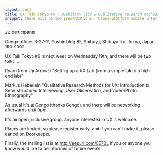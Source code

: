 ```yaml
---
layout: post
title: UX Talk Tokyo #6 - Usability labs & Qualitative research methods
snippet: There will be two presentations: "Cross-platform mobile interface design" by Mark McFarlane "UX ...
---
```

22 participants

Gengo offices 3-27-11, Yushin bldg 8F, Shibuya, Shibuya-ku, Tokyo, Japan 150-0002

UX Talk Tokyo #6 is next week on Wednesday 19th, and there will be two talks ...

Ryan (from Up Arrows)
"Setting up a UX Lab (from a simple lab to a high-end lab)"

Markus Heberlein
"Qualitative Research Methods for UX: Introduction to Semi-structured Interviewing, User Observation, and Video/Photo Ethnography"

As usual it's at Gengo (thanks Gengo), and there will be networking afterwards until 9pm.

It's an open, inclusive group. Anyone interested in UX is welcome.

Places are limited, so please register early, and if you can't make it, please cancel on Doorkeeper.

Finally, the mailing list is at http://eepurl.com/BE70L if you or anyone you know would like to be informed of future events.

